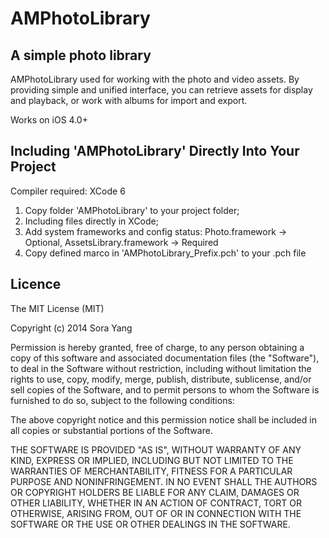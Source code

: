 # AMPhotoLibrary

## A simple photo library

AMPhotoLibrary used for working with the photo and video assets. By providing simple and unified interface, you can retrieve assets for display and playback, or work with albums for import and export.

Works on iOS 4.0+

## Including 'AMPhotoLibrary' Directly Into Your Project

Compiler required: XCode 6

1) Copy folder 'AMPhotoLibrary' to your project folder;
2) Including files directly in XCode;
3) Add system frameworks and config status: Photo.framework -> Optional, AssetsLibrary.framework -> Required
4) Copy defined marco in 'AMPhotoLibrary_Prefix.pch' to your .pch file

## Licence

The MIT License (MIT)

Copyright (c) 2014 Sora Yang

Permission is hereby granted, free of charge, to any person obtaining a copy
of this software and associated documentation files (the "Software"), to deal
in the Software without restriction, including without limitation the rights
to use, copy, modify, merge, publish, distribute, sublicense, and/or sell
copies of the Software, and to permit persons to whom the Software is
furnished to do so, subject to the following conditions:

The above copyright notice and this permission notice shall be included in all
copies or substantial portions of the Software.

THE SOFTWARE IS PROVIDED "AS IS", WITHOUT WARRANTY OF ANY KIND, EXPRESS OR
IMPLIED, INCLUDING BUT NOT LIMITED TO THE WARRANTIES OF MERCHANTABILITY,
FITNESS FOR A PARTICULAR PURPOSE AND NONINFRINGEMENT. IN NO EVENT SHALL THE
AUTHORS OR COPYRIGHT HOLDERS BE LIABLE FOR ANY CLAIM, DAMAGES OR OTHER
LIABILITY, WHETHER IN AN ACTION OF CONTRACT, TORT OR OTHERWISE, ARISING FROM,
OUT OF OR IN CONNECTION WITH THE SOFTWARE OR THE USE OR OTHER DEALINGS IN THE
SOFTWARE.